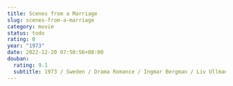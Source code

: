 ```yaml
---
title: Scenes from a Marriage
slug: scenes-from-a-marriage
category: movie
status: todo
rating: 0
year: "1973"
date: 2022-12-20 07:50:56+08:00
douban:
  rating: 9.1
  subtitle: 1973 / Sweden / Drama Romance / Ingmar Bergman / Liv Ullmann Erland Josephson
---
```




